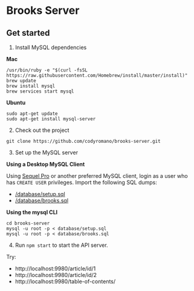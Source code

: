 # Brooks Server

## Get started

1) Install MySQL dependencies

**Mac**
```
/usr/bin/ruby -e "$(curl -fsSL https://raw.githubusercontent.com/Homebrew/install/master/install)"
brew update
brew install mysql
brew services start mysql
```
**Ubuntu**
```
sudo apt-get update
sudo apt-get install mysql-server
```

2) Check out the project 
```
git clone https://github.com/codyromano/brooks-server.git
```
3) Set up the MySQL server

**Using a Desktop MySQL Client**

Using [Sequel Pro](https://www.sequelpro.com/) or another preferred MySQL client, login as a user who has `CREATE USER` privileges. Import the following SQL dumps:

- [/database/setup.sql](https://github.com/codyromano/brooks-server/blob/master/database/setup.sql)
- [/database/brooks.sql](https://github.com/codyromano/brooks-server/blob/master/database/brooks.sql)

**Using the mysql CLI**

```
cd brooks-server
mysql -u root -p < database/setup.sql
mysql -u root -p < database/brooks.sql
```

4) Run `npm start` to start the API server.

Try:

- http://localhost:9980/article/id/1
- http://localhost:9980/article/id/2
- http://localhost:9980/table-of-contents/


